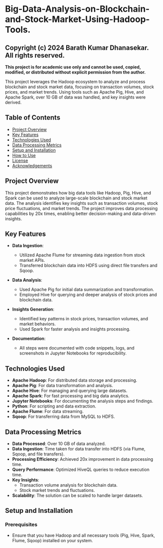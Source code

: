 # Big-Data-Analysis-on-Blockchain-and-Stock-Market-Using-Hadoop-Tools.

## Copyright (c) 2024 Barath Kumar Dhanasekar. All rights reserved.

**This project is for academic use only and cannot be used, copied, modified, or distributed without explicit permission from the author.**


This project leverages the Hadoop ecosystem to analyze and process blockchain and stock market data, focusing on transaction volumes, stock prices, and market trends. Using tools such as Apache Pig, Hive, and Apache Spark, over 10 GB of data was handled, and key insights were derived.

## Table of Contents

- [Project Overview](#project-overview)
- [Key Features](#key-features)
- [Technologies Used](#technologies-used)
- [Data Processing Metrics](#data-processing-metrics)
- [Setup and Installation](#setup-and-installation)
- [How to Use](#how-to-use)
- [License](#license)
- [Acknowledgements](#acknowledgements)

## Project Overview

This project demonstrates how big data tools like Hadoop, Pig, Hive, and Spark can be used to analyze large-scale blockchain and stock market data. The analysis identifies key insights such as transaction volumes, stock price fluctuations, and market trends. The project improves data processing capabilities by 20x times, enabling better decision-making and data-driven insights.

## Key Features

- **Data Ingestion**: 
  - Utilized Apache Flume for streaming data ingestion from stock market APIs.
  - Transferred blockchain data into HDFS using direct file transfers and Sqoop.
  
- **Data Analysis**: 
  - Used Apache Pig for initial data summarization and transformation.
  - Employed Hive for querying and deeper analysis of stock prices and blockchain data.
  
- **Insights Generation**: 
  - Identified key patterns in stock prices, transaction volumes, and market behaviors.
  - Used Spark for faster analysis and insights processing.
  
- **Documentation**: 
  - All steps were documented with code snippets, logs, and screenshots in Jupyter Notebooks for reproducibility.

## Technologies Used

- **Apache Hadoop**: For distributed data storage and processing.
- **Apache Pig**: For data transformation and analysis.
- **Apache Hive**: For managing and querying large datasets.
- **Apache Spark**: For fast processing and big data analytics.
- **Jupyter Notebooks**: For documenting the analysis steps and findings.
- **Python**: For scripting and data extraction.
- **Apache Flume**: For data streaming.
- **Sqoop**: For transferring data from MySQL to HDFS.

## Data Processing Metrics

- **Data Processed**: Over 10 GB of data analyzed.
- **Data Ingestion**: Time taken for data transfer into HDFS (via Flume, Sqoop, and file transfers).
- **Processing Efficiency**: Achieved 20x improvement in data processing time.
- **Query Performance**: Optimized HiveQL queries to reduce execution time.
- **Key Insights**: 
  - Transaction volume analysis for blockchain data.
  - Stock market trends and fluctuations.
- **Scalability**: The solution can be scaled to handle larger datasets.

## Setup and Installation

### Prerequisites
- Ensure that you have Hadoop and all necessary tools (Pig, Hive, Spark, Flume, Sqoop) installed on your system.

